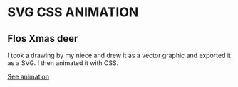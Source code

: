 # SVG CSS ANIMATION

## Flos Xmas deer

I took a drawing by my niece and drew it as a vector graphic and exported it as a SVG. I then animated it with CSS.

[See animation](http://www.janiceshaw.com/xmas/flo/)

